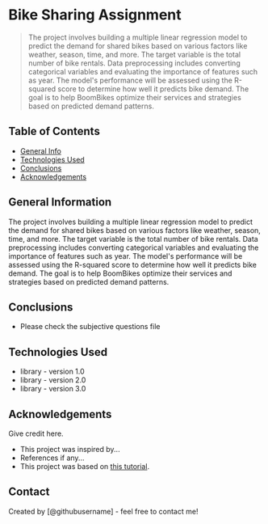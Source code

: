 # Bike Sharing Assignment
> The project involves building a multiple linear regression model to predict the demand for shared bikes based on various factors like weather, season, time, and more. The target variable is the total number of bike rentals. Data preprocessing includes converting categorical variables and evaluating the importance of features such as year. The model's performance will be assessed using the R-squared score to determine how well it predicts bike demand. The goal is to help BoomBikes optimize their services and strategies based on predicted demand patterns.


## Table of Contents
* [General Info](#general-information)
* [Technologies Used](#technologies-used)
* [Conclusions](#conclusions)
* [Acknowledgements](#acknowledgements)

<!-- You can include any other section that is pertinent to your problem -->

## General Information
The project involves building a multiple linear regression model to predict the demand for shared bikes based on various factors like weather, season, time, and more. The target variable is the total number of bike rentals. Data preprocessing includes converting categorical variables and evaluating the importance of features such as year. The model's performance will be assessed using the R-squared score to determine how well it predicts bike demand. The goal is to help BoomBikes optimize their services and strategies based on predicted demand patterns.


<!-- You don't have to answer all the questions - just the ones relevant to your project. -->

## Conclusions
- Please check the subjective questions file

<!-- You don't have to answer all the questions - just the ones relevant to your project. -->


## Technologies Used
- library - version 1.0
- library - version 2.0
- library - version 3.0

<!-- As the libraries versions keep on changing, it is recommended to mention the version of library used in this project -->

## Acknowledgements
Give credit here.
- This project was inspired by...
- References if any...
- This project was based on [this tutorial](https://www.example.com).


## Contact
Created by [@githubusername] - feel free to contact me!


<!-- Optional -->
<!-- ## License -->
<!-- This project is open source and available under the [... License](). -->

<!-- You don't have to include all sections - just the one's relevant to your project -->